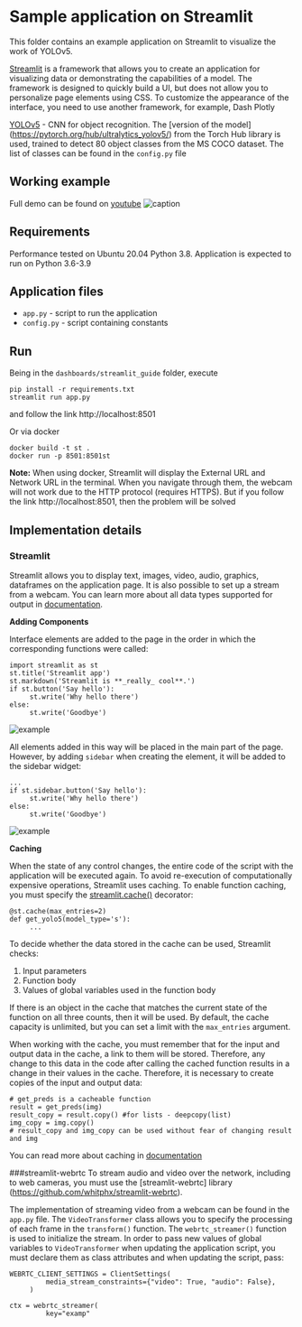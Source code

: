 # Sample application on Streamlit
This folder contains an example application on Streamlit to visualize the work of YOLOv5.

[Streamlit](https://docs.streamlit.io/en/stable/getting_started.html) is a framework that allows you to create an application for visualizing data or demonstrating the capabilities of a model. The framework is designed to quickly build a UI, but does not allow you to personalize page elements using CSS. To customize the appearance of the interface, you need to use another framework, for example, Dash Plotly

[YOLOv5](https://github.com/ultralytics/yolov5) - CNN for object recognition. The [version of the model] (https://pytorch.org/hub/ultralytics_yolov5/) from the Torch Hub library is used, trained to detect 80 object classes from the MS COCO dataset. The list of classes can be found in the `config.py` file

## Working example
Full demo can be found on [youtube](https://youtu.be/f_gbRXk6V0Y)
![caption](content/demo.gif)

## Requirements
Performance tested on Ubuntu 20.04 Python 3.8. Application is expected to run on Python 3.6-3.9

## Application files
* `app.py` - script to run the application
* `config.py` - script containing constants

## Run
Being in the `dashboards/streamlit_guide` folder, execute
```
pip install -r requirements.txt
streamlit run app.py
```
and follow the link http://localhost:8501

Or via docker
```
docker build -t st .
docker run -p 8501:8501st
```
**Note:** When using docker, Streamlit will display the External URL and Network URL in the terminal. When you navigate through them, the webcam will not work due to the HTTP protocol (requires HTTPS). But if you follow the link http://localhost:8501, then the problem will be solved

## Implementation details
### Streamlit
Streamlit allows you to display text, images, video, audio, graphics, dataframes on the application page. It is also possible to set up a stream from a webcam. You can learn more about all data types supported for output in [documentation](https://docs.streamlit.io/en/stable/api.html).

**Adding Components**

Interface elements are added to the page in the order in which the corresponding functions were called:
```
import streamlit as st
st.title('Streamlit app')
st.markdown('Streamlit is **_really_ cool**.')
if st.button('Say hello'):
     st.write('Why hello there')
else:
     st.write('Goodbye')
```
![example](content/streamlit_simple_app.png)

All elements added in this way will be placed in the main part of the page. However, by adding `sidebar` when creating the element, it will be added to the sidebar widget:
```
...
if st.sidebar.button('Say hello'):
     st.write('Why hello there')
else:
     st.write('Goodbye')
```
![example](content/simple_app_sidebar.png)

**Caching**

When the state of any control changes, the entire code of the script with the application will be executed again. To avoid re-execution of computationally expensive operations, Streamlit uses caching. To enable function caching, you must specify the [streamlit.cache()](https://docs.streamlit.io/en/stable/api.html#streamlit.cache) decorator:
```
@st.cache(max_entries=2)
def get_yolo5(model_type='s'):
     ...
```
To decide whether the data stored in the cache can be used, Streamlit checks:
1. Input parameters
2. Function body
3. Values of global variables used in the function body

If there is an object in the cache that matches the current state of the function on all three counts, then it will be used. By default, the cache capacity is unlimited, but you can set a limit with the `max_entries` argument.

When working with the cache, you must remember that for the input and output data in the cache, a link to them will be stored. Therefore, any change to this data in the code after calling the cached function results in a change in their values in the cache. Therefore, it is necessary to create copies of the input and output data:
```
# get_preds is a cacheable function
result = get_preds(img)
result_copy = result.copy() #for lists - deepcopy(list)
img_copy = img.copy()
# result_copy and img_copy can be used without fear of changing result and img
```
You can read more about caching in [documentation](https://docs.streamlit.io/en/stable/caching.html)

###streamlit-webrtc
To stream audio and video over the network, including to web cameras, you must use the [streamlit-webrtc] library (https://github.com/whitphx/streamlit-webrtc).

The implementation of streaming video from a webcam can be found in the `app.py` file. The `VideoTransformer` class allows you to specify the processing of each frame in the `transform()` function. The `webrtc_streamer()` function is used to initialize the stream. In order to pass new values of global variables to `VideoTransformer` when updating the application script, you must declare them as class attributes and when updating the script, pass:
```
WEBRTC_CLIENT_SETTINGS = ClientSettings(
         media_stream_constraints={"video": True, "audio": False},
     )

ctx = webrtc_streamer(
         key="examp"
